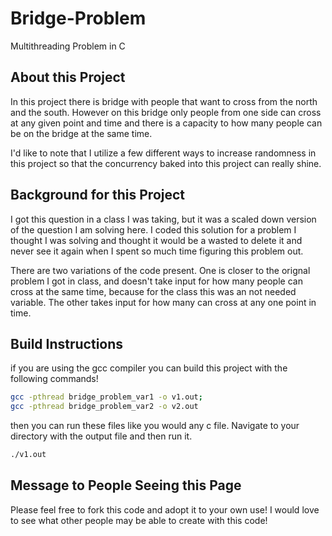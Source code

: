 # Bridge-Problem

Multithreading Problem in C

## About this Project

In this project there is bridge with people that want to cross from the north and the south. However on this bridge only people from one side can cross at any given point and time and there is a capacity to how many people can be on the bridge at the same time. 

I'd like to note that I utilize a few different ways to increase randomness in this project so that the concurrency baked into this project can really shine. 

## Background for this Project

I got this question in a class I was taking, but it was a scaled down version of the question I am solving here. I coded this solution for a problem I thought I was solving and thought it would be a wasted to delete it and never see it again when I spent so much time figuring this problem out. 

There are two variations of the code present. One is closer to the orignal problem I got in class, and doesn't take input for how many people can cross at the same time, because for the class this was an not needed variable. The other takes input for how many can cross at any one point in time. 

## Build Instructions

if you are using the gcc compiler you can build this project with the following commands!

```bash
gcc -pthread bridge_problem_var1 -o v1.out;
gcc -pthread bridge_problem_var2 -o v2.out
```

then you can run these files like you would any c file. Navigate to your directory with the output file and then run it. 

```bash
./v1.out
```


## Message to People Seeing this Page

Please feel free to fork this code and adopt it to your own use! I would love to see what other people may be able to create with this code!
